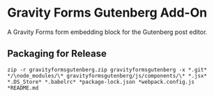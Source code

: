 # Gravity Forms Gutenberg Add-On

A Gravity Forms form embedding block for the Gutenberg post editor.

## Packaging for Release

`zip -r gravityformsgutenberg.zip gravityformsgutenberg -x *.git* */\node_modules/\* gravityformsgutenberg/js/components/\* *.jsx* *.DS_Store* *.babelrc* *package-lock.json *webpack.config.js *README.md`